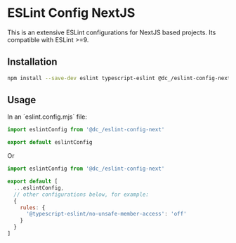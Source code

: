 # ESLint Config NextJS

This is an extensive ESLint configurations for NextJS based projects. Its compatible with ESLint >=9.

## Installation

```sh
npm install --save-dev eslint typescript-eslint @dc_/eslint-config-next
```

## Usage

In an ´eslint.config.mjs´ file:

```javascript
import eslintConfig from '@dc_/eslint-config-next'

export default eslintConfig
```

Or

```javascript
import eslintConfig from '@dc_/eslint-config-next'

export default [
  ...eslintConfig,
  // other configurations below, for example:
  {
    rules: {
      '@typescript-eslint/no-unsafe-member-access': 'off'
    }
  }
]
```
